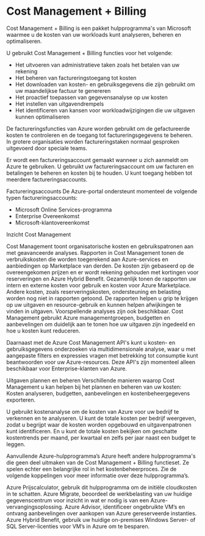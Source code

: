 # Cost Management + Billing
Cost Management + Billing is een pakket hulpprogramma's van Microsoft waarmee u de kosten van uw workloads kunt analyseren, beheren en optimaliseren.

U gebruikt Cost Management + Billing functies voor het volgende:

- Het uitvoeren van administratieve taken zoals het betalen van uw rekening
- Het beheren van factureringstoegang tot kosten
- Het downloaden van kosten- en gebruiksgegevens die zijn gebruikt om uw maandelijkse factuur te genereren
- Het proactief toepassen van gegevensanalyse op uw kosten
- Het instellen van uitgavendrempels
- Het identificeren van kansen voor workloadwijzigingen die uw uitgaven kunnen optimaliseren

De factureringsfuncties van Azure worden gebruikt om de gefactureerde kosten te controleren en de toegang tot factureringsgegevens te beheren. In grotere organisaties worden factureringstaken normaal gesproken uitgevoerd door speciale teams. 

Er wordt een factureringsaccount gemaakt wanneer u zich aanmeldt om Azure te gebruiken. U gebruikt uw factureringsaccount om uw facturen en betalingen te beheren en kosten bij te houden. U kunt toegang hebben tot meerdere factureringsaccounts. 

Factureringsaccounts
De Azure-portal ondersteunt momenteel de volgende typen factureringsaccounts:

- Microsoft Online Services-programma
- Enterprise Overeenkomst
- Microsoft-klantovereenkomst

Inzicht Cost Management

Cost Management toont organisatorische kosten en gebruikspatronen aan met geavanceerde analyses. Rapporten in Cost Management tonen de verbruikskosten die worden toegerekend aan Azure-services en aanbiedingen op Marketplace van derden. De kosten zijn gebaseerd op de overeengekomen prijzen en er wordt rekening gehouden met kortingen voor reserveringen en Azure Hybrid Benefit. Gezamenlijk tonen de rapporten uw intern en externe kosten voor gebruik en kosten voor Azure Marketplace. Andere kosten, zoals reserveringskosten, ondersteuning en belasting worden nog niet in rapporten getoond. De rapporten helpen u grip te krijgen op uw uitgaven en resource-gebruik en kunnen helpen afwijkingen te vinden in uitgaven. Voorspellende analyses zijn ook beschikbaar. Cost Management gebruikt Azure managementgroepen, budgetten en aanbevelingen om duidelijk aan te tonen hoe uw uitgaven zijn ingedeeld en hoe u kosten kunt reduceren.

Daarnaast met de Azure Cost Management API's kunt u kosten- en gebruiksgegevens onderzoeken via multidimensionale analyse, waar u met aangepaste filters en expressies vragen met betrekking tot consumptie kunt beantwoorden voor uw Azure-resources. Deze API's zijn momenteel alleen beschikbaar voor Enterprise-klanten van Azure.

Uitgaven plannen en beheren
Verschillende manieren waarop Cost Management u kan helpen bij het plannen en beheren van uw kosten: Kosten analyseren, budgetten, aanbevelingen en kostenbeheergegevens exporteren.

U gebruikt kostenanalyse om de kosten van Azure voor uw bedrijf te verkennen en te analyseren. U kunt de totale kosten per bedrijf weergeven, zodat u begrijpt waar de kosten worden opgebouwd en uitgavenpatronen kunt identificeren. En u kunt de totale kosten bekijken om geschatte kostentrends per maand, per kwartaal en zelfs per jaar naast een budget te leggen.

Aanvullende Azure-hulpprogramma’s
Azure heeft andere hulpprogramma's die geen deel uitmaken van de Cost Management + Billing functieset. Ze spelen echter een belangrijke rol in het kostenbeheerproces. Zie de volgende koppelingen voor meer informatie over deze hulpprogramma’s.

Azure Prijscalculator, gebruik dit hulpprogramma om de initiële cloudkosten in te schatten.
Azure Migrate, beoordeel de werkbelasting van uw huidige gegevenscentrum voor inzicht in wat er nodig is van een Azure-vervangingsoplossing.
Azure Advisor, identificeer ongebruikte VM’s en ontvang aanbevelingen over aankopen van Azure gereserveerde instanties.
Azure Hybrid Benefit, gebruik uw huidige on-premises Windows Server- of SQL Server-licenties voor VM’s in Azure om te besparen.